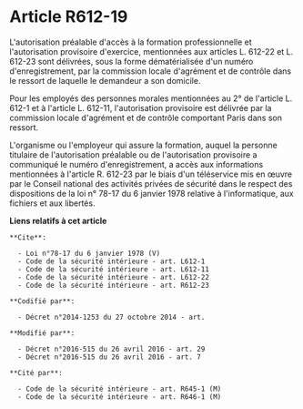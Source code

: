 # Article R612-19

L'autorisation préalable d'accès à la formation professionnelle et l'autorisation provisoire d'exercice, mentionnées aux
articles L. 612-22 et L. 612-23 sont délivrées, sous la forme dématérialisée d'un numéro d'enregistrement, par la commission
locale d'agrément et de contrôle dans le ressort de laquelle le demandeur a son domicile. 

Pour les employés des personnes morales mentionnées au 2° de l'article L. 612-1 et à l'article L. 612-11, l'autorisation
provisoire est délivrée par la commission locale d'agrément et de contrôle comportant Paris dans son ressort. 

L'organisme ou l'employeur qui assure la formation, auquel la personne titulaire de l'autorisation préalable ou de
l'autorisation provisoire a communiqué le numéro d'enregistrement, a accès aux informations mentionnées à l'article R. 612-23
par le biais d'un téléservice mis en œuvre par le Conseil national des activités privées de sécurité dans le respect des
dispositions de la loi n° 78-17 du 6 janvier 1978 relative à l'informatique, aux fichiers et aux libertés.

**Liens relatifs à cet article**

	**Cite**:

	  - Loi n°78-17 du 6 janvier 1978 (V)
	  - Code de la sécurité intérieure - art. L612-1
	  - Code de la sécurité intérieure - art. L612-11
	  - Code de la sécurité intérieure - art. L612-22
	  - Code de la sécurité intérieure - art. R612-23

	**Codifié par**:

	  - Décret n°2014-1253 du 27 octobre 2014 - art.

	**Modifié par**:

	  - Décret n°2016-515 du 26 avril 2016 - art. 29
	  - Décret n°2016-515 du 26 avril 2016 - art. 7

	**Cité par**:

	  - Code de la sécurité intérieure - art. R645-1 (M)
	  - Code de la sécurité intérieure - art. R646-1 (M)

